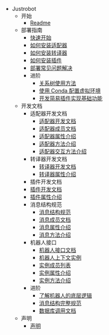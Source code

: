 * Justrobot
  * 开始
    * [Readme](./README.md)
  * 部署指南
    * [快速开始](./build/readme.md)
    * [如何安装适配器](./build/install.md#适配器安装)
    * [如何安装转译器](./build/install.md#转译器安装)
    * [如何安装插件](./build/install.md#插件安装)
    * [部署常见问题解决](./build/error.md)
    * 进阶
      * [关系树使用方法](./build/justrobot/tree.md)
      * [使用 Conda 配置虚拟环境](./build/conda/readme.md)
      * [开发简易插件实现基础功能](./build/plugin/simple.md)
  * 开发文档
    * 适配器开发文档
      * [适配器开发文档](./develop/adapter/readme.md)
      * [适配器成员文档](./develop/adapter/member.md)
      * [适配器属性介绍](./develop/adapter/attribute.md)
      * [适配器方法介绍](./develop/adapter/func.md)
      * [适配器交互方法介绍](./develop/adapter/Pick.md)
    * 转译器开发文档
      * [转译器开发文档](./develop/translator/readme.md)
      * [转译器属性介绍](./develop/translator/attribute.md)
    * 插件开发文档
    * [插件开发文档](./develop/plugin/readme.md)
    * [插件属性介绍](./develop/plugin/attribute.md)
    * 消息结构规范
      * [消息结构规范](./develop/message/readme.md)
      * [消息成员文档](./develop/message/basemessage.md)
      * [消息属性介绍]()
      * [消息方法介绍]()
    * 机器人接口
      * [机器人接口文档](./develop/interface/readme.md)
      * [机器人上下文实例]()
      * [实例成员列表]()
      * [实例属性介绍]()
      * [实例方法介绍]()
    * 进阶
      * [了解机器人的底层逻辑](./develop/justrobot/readme.md)
      * [消息结构完整规范](./develop/message/readme.md)
      * [数据库调用文档](./develop/redis/readme.md)
  * 声明
    * [声明](./statement/readme.md)